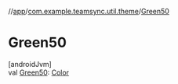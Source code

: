 //[app](../../index.md)/[com.example.teamsync.util.theme](index.md)/[Green50](-green50.md)

# Green50

[androidJvm]\
val [Green50](-green50.md): [Color](https://developer.android.com/reference/kotlin/androidx/compose/ui/graphics/Color.html)
